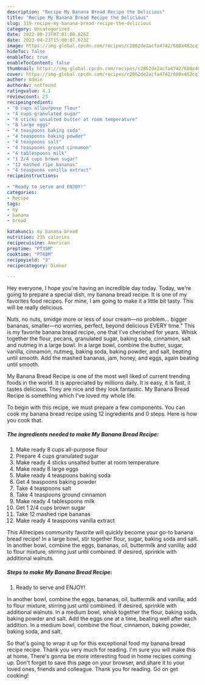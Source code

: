 ```yaml
---
description: "Recipe My Banana Bread Recipe the Delicious"
title: "Recipe My Banana Bread Recipe the Delicious"
slug: 319-recipe-my-banana-bread-recipe-the-delicious
category: Uncategorized
date: 2022-09-23T07:01:00.826Z
date: 2023-04-23T15:08:07.673Z
image: https://img-global.cpcdn.com/recipes/c2862de2acfa4742/680x482cq70/my-banana-bread-recipe-recipe-main-photo.jpg
hideToc: false
enableToc: true
enableTocContent: false
thumbnail: https://img-global.cpcdn.com/recipes/c2862de2acfa4742/680x482cq70/my-banana-bread-recipe-recipe-main-photo.jpg
cover: https://img-global.cpcdn.com/recipes/c2862de2acfa4742/680x482cq70/my-banana-bread-recipe-recipe-main-photo.jpg
author: Admin
authorAv: notfound
ratingvalue: 4.1
reviewcount: 23
recipeingredient:
- "8 cups allpurpose flour"
- "4 cups granulated sugar"
- "4 sticks unsalted butter at room temperature"
- "8 large eggs"
- "4 teaspoons baking soda"
- "4 teaspoons baking powder"
- "4 teaspoons salt"
- "4 teaspoons ground cinnamon"
- "4 tablespoons milk"
- "1 2/4 cups brown sugar"
- "12 mashed ripe bananas"
- "4 teaspoons vanilla extract"
recipeinstructions:

- "Ready to serve and ENJOY!"
categories:
- Recipe
tags:
- my
- banana
- bread

katakunci: my banana bread 
nutrition: 216 calories
recipecuisine: American
preptime: "PT35M"
cooktime: "PT48M"
recipeyield: "3"
recipecategory: Dinner

---
```



Hey everyone, I hope you're having an incredible day today. Today, we're going to prepare a special dish, my banana bread recipe. It is one of my favorites food recipes. For mine, I am going to make it a little bit tasty. This will be really delicious.

Nuts, no nuts, smidge more or less of sour cream—no problem… bigger bananas, smaller—no worries, perfect, beyond delicious EVERY time.&#34; This is my favorite banana bread recipe, one that I&#39;ve cherished for years. Whisk together the flour, pecans, granulated sugar, baking soda, cinnamon, salt and nutmeg in a large bowl. In a large bowl, combine the butter, sugar, vanilla, cinnamon, nutmeg, baking soda, baking powder, and salt, beating until smooth. Add the mashed bananas, jam, honey, and eggs, again beating until smooth.

My Banana Bread Recipe is one of the most well liked of current trending foods in the world. It is appreciated by millions daily. It is easy, it is fast, it tastes delicious. They are nice and they look fantastic. My Banana Bread Recipe is something which I've loved my whole life.


To begin with this recipe, we must prepare a few components. You can cook my banana bread recipe using 12 ingredients and 0 steps. Here is how you cook that.

<!--inarticleads1-->

##### The ingredients needed to make My Banana Bread Recipe:

1. Make ready 8 cups all-purpose flour
1. Prepare 4 cups granulated sugar
1. Make ready 4 sticks unsalted butter at room temperature
1. Make ready 8 large eggs
1. Make ready 4 teaspoons baking soda
1. Get 4 teaspoons baking powder
1. Take 4 teaspoons salt
1. Take 4 teaspoons ground cinnamon
1. Make ready 4 tablespoons milk
1. Get 1 2/4 cups brown sugar
1. Take 12 mashed ripe bananas
1. Make ready 4 teaspoons vanilla extract


This Allrecipes community favorite will quickly become your go-to banana bread recipe! In a large bowl, stir together flour, sugar, baking soda and salt. In another bowl, combine the eggs, bananas, oil, buttermilk and vanilla; add to flour mixture, stirring just until combined. If desired, sprinkle with additional walnuts. 

<!--inarticleads2-->

##### Steps to make My Banana Bread Recipe:


1. Ready to serve and ENJOY!

In another bowl, combine the eggs, bananas, oil, buttermilk and vanilla; add to flour mixture, stirring just until combined. If desired, sprinkle with additional walnuts. In a medium bowl, whisk together the flour, baking soda, baking powder and salt. Add the eggs one at a time, beating well after each addition. In a medium bowl, combine the flour, cinnamon, baking powder, baking soda, and salt. 

So that's going to wrap it up for this exceptional food my banana bread recipe recipe. Thank you very much for reading. I'm sure you will make this at home. There's gonna be more interesting food in home recipes coming up. Don't forget to save this page on your browser, and share it to your loved ones, friends and colleague. Thank you for reading. Go on get cooking!
